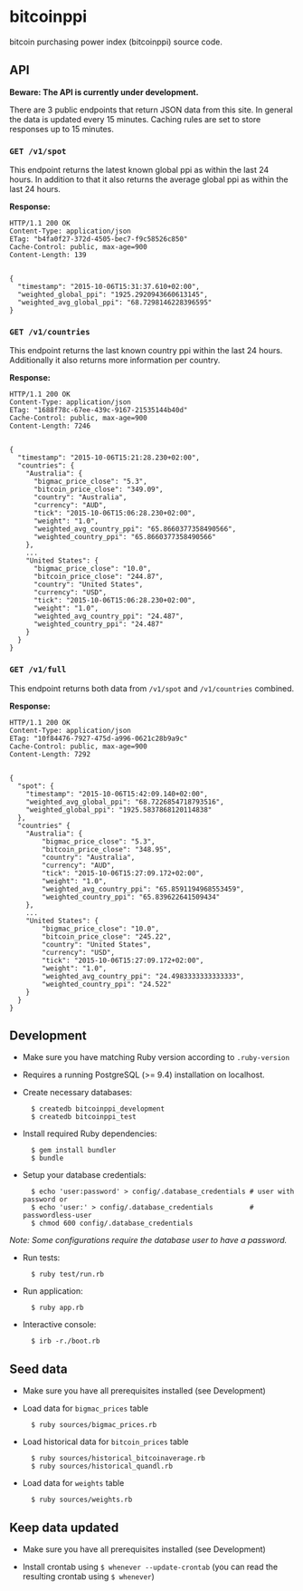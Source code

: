 # bitcoinppi

bitcoin purchasing power index (bitcoinppi) source code.

## API

**Beware: The API is currently under development.**

There are 3 public endpoints that return JSON data from this site.
In general the data is updated every 15 minutes. Caching rules are set to store responses up to 15 minutes.

### `GET /v1/spot`

This endpoint returns the latest known global ppi as within the last 24 hours.
In addition to that it also returns the average global ppi as within the last 24 hours.

**Response:**

    HTTP/1.1 200 OK
    Content-Type: application/json
    ETag: "b4fa0f27-372d-4505-bec7-f9c58526c850"
    Cache-Control: public, max-age=900
    Content-Length: 139
    
    
    {
      "timestamp": "2015-10-06T15:31:37.610+02:00",
      "weighted_global_ppi": "1925.2920943660613145",
      "weighted_avg_global_ppi": "68.7298146228396595"
    }

### `GET /v1/countries`

This endpoint returns the last known country ppi within the last 24 hours.
Additionally it also returns more information per country.

**Response:**


    HTTP/1.1 200 OK
    Content-Type: application/json
    ETag: "1688f78c-67ee-439c-9167-21535144b40d"
    Cache-Control: public, max-age=900
    Content-Length: 7246
    
    
    {
      "timestamp": "2015-10-06T15:21:28.230+02:00",
      "countries": {
        "Australia": {
          "bigmac_price_close": "5.3",
          "bitcoin_price_close": "349.09",
          "country": "Australia",
          "currency": "AUD",
          "tick": "2015-10-06T15:06:28.230+02:00",
          "weight": "1.0",
          "weighted_avg_country_ppi": "65.8660377358490566",
          "weighted_country_ppi": "65.8660377358490566"
        },
        ...
        "United States": {
          "bigmac_price_close": "10.0",
          "bitcoin_price_close": "244.87",
          "country": "United States",
          "currency": "USD",
          "tick": "2015-10-06T15:06:28.230+02:00",
          "weight": "1.0",
          "weighted_avg_country_ppi": "24.487",
          "weighted_country_ppi": "24.487"
        }
      }
    }

### `GET /v1/full`

This endpoint returns both data from `/v1/spot` and `/v1/countries` combined.

**Response:**


    HTTP/1.1 200 OK
    Content-Type: application/json
    ETag: "10f84476-7927-475d-a996-0621c28b9a9c"
    Cache-Control: public, max-age=900
    Content-Length: 7292
    
    
    {
      "spot": {
        "timestamp": "2015-10-06T15:42:09.140+02:00",
        "weighted_avg_global_ppi": "68.7226854718793516",
        "weighted_global_ppi": "1925.5837868120114838"
      },
      "countries" {
        "Australia": {
            "bigmac_price_close": "5.3",
            "bitcoin_price_close": "348.95",
            "country": "Australia",
            "currency": "AUD",
            "tick": "2015-10-06T15:27:09.172+02:00",
            "weight": "1.0",
            "weighted_avg_country_ppi": "65.8591194968553459",
            "weighted_country_ppi": "65.839622641509434"
        },
        ...
        "United States": {
            "bigmac_price_close": "10.0",
            "bitcoin_price_close": "245.22",
            "country": "United States",
            "currency": "USD",
            "tick": "2015-10-06T15:27:09.172+02:00",
            "weight": "1.0",
            "weighted_avg_country_ppi": "24.4983333333333333",
            "weighted_country_ppi": "24.522"
        }
      }
    }

## Development

* Make sure you have matching Ruby version according to `.ruby-version`
* Requires a running PostgreSQL (>= 9.4) installation on localhost.
* Create necessary databases:

        $ createdb bitcoinppi_development
        $ createdb bitcoinppi_test

* Install required Ruby dependencies:

        $ gem install bundler
        $ bundle

* Setup your database credentials:

        $ echo 'user:password' > config/.database_credentials # user with password or
        $ echo 'user:' > config/.database_credentials         # passwordless-user
        $ chmod 600 config/.database_credentials

_Note: Some configurations require the database user to have a password._

* Run tests:

        $ ruby test/run.rb

* Run application:

        $ ruby app.rb

* Interactive console:

        $ irb -r./boot.rb

## Seed data

* Make sure you have all prerequisites installed (see Development)
* Load data for `bigmac_prices` table

        $ ruby sources/bigmac_prices.rb

* Load historical data for `bitcoin_prices` table

        $ ruby sources/historical_bitcoinaverage.rb
        $ ruby sources/historical_quandl.rb

* Load data for `weights` table

        $ ruby sources/weights.rb

## Keep data updated

* Make sure you have all prerequisites installed (see Development)

* Install crontab using `$ whenever --update-crontab` (you can read the resulting crontab using `$ whenever`)

